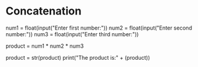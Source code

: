 # Concatenation
num1 = float(input("Enter first number:"))
num2 = float(input("Enter second number:"))
num3 = float(input("Enter third number:"))

product = num1 * num2 * num3

product = str(product)
print("The product is:" + (product))
